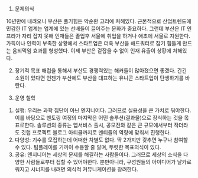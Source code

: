 1. 문제의식

10년만에 내려오니 부산은 풀기힘든 악순환 고리에 처해있다.
근본적으로 산업트렌드에 민감한 IT 업계는 업계에 있는 선배들이 끌어주는 문화가 중요하다.
그런데 부산은 IT 인프라가 자리 잡지 못해 인재들은 졸업후 서울에 취업을 하거나 애초에 서울로 지원한다.
가뜩이나 인력이 부족한 상황에서 스타트업은 더욱 부산을 해드쿼터로 잡기 힘들게 만드는 음되먹임 효과를 형성했다.
이제 부산은 겉잡을 수 없이 인재 유출이 상황에 처해있다.


2. 장기적 목표
해컵을 통해서 부산도 경쟁력있는 해커들이 많아졌으면 좋겠다.
긴긴 소원이 있다면 언젠가 부산에도 부산을 대표하는
유니콘 스타트업이 탄생하기를 바란다.

3. 운영 철학

1) 실행: 우리는 과학 집단이 아닌 엔지니어다. 그러므로 실용성을 큰 가치로 둬야한다. 이를 바탕으로 멘토링 여정의 마지막은 어떤 솔루션(결과물)으로 장식하는 것을 목표로한다. 솔루션의 종류는 앱서비스 출시, 공모전와 같은 큰 규모에서부터 작더라도 깃헙 프로젝트 블로그 아티클까지로 멘티들의 역량에 맞춰서 진행한다.
2) 다양성: 기수를 모집하는데 어떠한 차별도 없다. 딱 2가지만 갖추면 누구나 참여할 수 있다. 팀플레이를 기꺼이 수용할 줄 알며, 뚜렷한 목표의식이 있다.
3) 공유: 엔지니어는 세상의 문제를 해결하는 사람들이다. 그러므로 세상의 소식을 다양한 사람들로부터 접할 수 있어야한다. 뿐만아니라, 구성원들의 아이디어가 날카로워지고 시너지를 내려면 의식적 커뮤니케이션을 장려한다.
